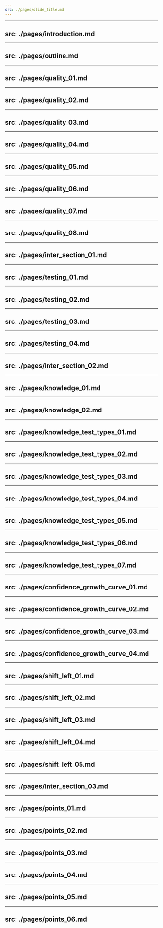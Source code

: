 ```yaml
---
src: ./pages/slide_title.md
---
```


---
src: ./pages/introduction.md
---

---
src: ./pages/outline.md
---

---
src: ./pages/quality_01.md
---

---
src: ./pages/quality_02.md
---

---
src: ./pages/quality_03.md
---

---
src: ./pages/quality_04.md
---

---
src: ./pages/quality_05.md
---

---
src: ./pages/quality_06.md
---

---
src: ./pages/quality_07.md
---

---
src: ./pages/quality_08.md
---

---
src: ./pages/inter_section_01.md
---

---
src: ./pages/testing_01.md
---

---
src: ./pages/testing_02.md
---

---
src: ./pages/testing_03.md
---

---
src: ./pages/testing_04.md
---

---
src: ./pages/inter_section_02.md
---

---
src: ./pages/knowledge_01.md
---

---
src: ./pages/knowledge_02.md
---

---
src: ./pages/knowledge_test_types_01.md
---

---
src: ./pages/knowledge_test_types_02.md
---

---
src: ./pages/knowledge_test_types_03.md
---

---
src: ./pages/knowledge_test_types_04.md
---

---
src: ./pages/knowledge_test_types_05.md
---

---
src: ./pages/knowledge_test_types_06.md
---

---
src: ./pages/knowledge_test_types_07.md
---

---
src: ./pages/confidence_growth_curve_01.md
---

---
src: ./pages/confidence_growth_curve_02.md
---

---
src: ./pages/confidence_growth_curve_03.md
---

---
src: ./pages/confidence_growth_curve_04.md
---

---
src: ./pages/shift_left_01.md
---

---
src: ./pages/shift_left_02.md
---

---
src: ./pages/shift_left_03.md
---

---
src: ./pages/shift_left_04.md
---

---
src: ./pages/shift_left_05.md
---

---
src: ./pages/inter_section_03.md
---

---
src: ./pages/points_01.md
---

---
src: ./pages/points_02.md
---

---
src: ./pages/points_03.md
---

---
src: ./pages/points_04.md
---

---
src: ./pages/points_05.md
---

---
src: ./pages/points_06.md
---

